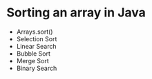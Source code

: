 # Sorting an array in Java

* Arrays.sort()
* Selection Sort
* Linear Search
* Bubble Sort
* Merge Sort
* Binary Search
